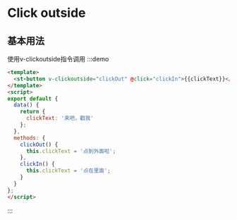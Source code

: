       
# Click outside

## 基本用法
使用v-clickoutside指令调用
:::demo

```html
<template>
  <st-button v-clickoutside="clickOut" @click="clickIn">{{clickText}}</st-button>
</template>
<script>
export default {
  data() {
    return {
      clickText: '来吧，戳我'
    };
  },
  methods: {
    clickOut() {
      this.clickText = '点到外面啦';
    },
    clickIn() {
      this.clickText = '点在里面';
    }
  }
};
</script>


```

:::
